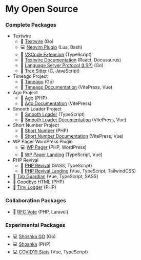 # My Open Source

### Complete Packages
- Textwire
  - 🐳 [Textwire](https://github.com/textwire/textwire) (Go)
  - 💻 [Neovim Plugin](https://github.com/textwire/textwire.nvim) (Lua, Bash)
  - 🐳 [VSCode Extension](https://github.com/textwire/vscode-textwire) (TypeScript)
  - 🐳 [Textwire Documentation](https://github.com/textwire/textwire.github.io) (React, Docusaurus)
  - 🐳 [Language Server Protocol (LSP)](https://github.com/textwire/lsp) (Go)
  - 🐳 [Tree Sitter](https://github.com/textwire/tree-sitter-textwire) (C, JavaScript)
- Timeago Project
  - 🐳 [Timeago](https://github.com/SerhiiCho/timeago) (Go)
  - 🐳 [Timeago Documentation](https://github.com/time-ago/time-ago.github.io) (VitePress, Vue)
- Ago Project
  - 🐳 [Ago](https://github.com/php-ago/ago) (PHP)
  - 🐳 [Ago Documentation](https://github.com/php-ago/php-ago.github.io) (VitePress)
- Smooth Loader Project
  - 🐳 [Smooth Loader](https://github.com/smooth-loader/smooth-loader) (TypeScript)
  - 🐳 [Smooth Loader Documentation](https://github.com/smooth-loader/smooth-loader.github.io) (VitePress, Vue)
- Short Number Project
  - 🐳 [Short Number](https://github.com/short-number/short-number) (PHP)
  - 🐳 [Short Number Documentation](https://github.com/short-number/short-number.github.io) (VitePress, Vue)
- WP Pager WordPress Plugin
  - 💻 [WP Pager](https://github.com/wp-pager/wp-pager) (PHP, WordPress)
  - 🐳 [WP Pager Landing](https://github.com/wp-pager/wp-pager.github.io) (TypeScript, Vue)
- PHP Revival
  - 🐳 [PHP Revival](https://github.com/php-revival/php-revival) (SASS, TypeScript)
  - 🐳 [PHP Revival Landing](https://github.com/php-revival/php-revival.github.io) (Vue, TypeScript, TailwindCSS)
- 🐳 [Tab Guardian](https://github.com/tab-guardian/tab-guardian) (Vue, TypeScript, SASS)
- 🐳 [Goodbye HTML](https://github.com/goodbye-html/goodbye-html) (PHP)
- 🐳 [Tiny Logger](https://github.com/tiny-logger/tiny-logger) (PHP)

### Collaboration Packages
- 🐳 [RFC Vote](https://github.com/brendt/rfc-vote) (PHP, Laravel)

### Experimental Packages
- 💻 [Shoshka GO](https://github.com/SerhiiCho/shoshka-go) (Go)
- 💻 [Shoshka](https://github.com/SerhiiCho/shoshka) (PHP)
- 💻 [COVID19 Stats](https://github.com/SerhiiCho/covid19-stats) (Vue, TypeScript)
